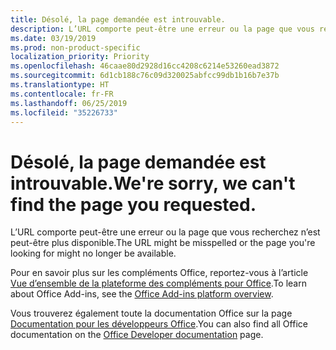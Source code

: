 ```yaml
---
title: Désolé, la page demandée est introuvable.
description: L’URL comporte peut-être une erreur ou la page que vous recherchez n’est peut-être plus disponible.
ms.date: 03/19/2019
ms.prod: non-product-specific
localization_priority: Priority
ms.openlocfilehash: 46caae80d2928d16cc4208c6214e53260ead3872
ms.sourcegitcommit: 6d1cb188c76c09d320025abfcc99db1b16b7e37b
ms.translationtype: HT
ms.contentlocale: fr-FR
ms.lasthandoff: 06/25/2019
ms.locfileid: "35226733"
---
```

# <a name="were-sorry-we-cant-find-the-page-you-requested"></a><span data-ttu-id="74d36-103">Désolé, la page demandée est introuvable.</span><span class="sxs-lookup"><span data-stu-id="74d36-103">We're sorry, we can't find the page you requested.</span></span>

<span data-ttu-id="74d36-104">L’URL comporte peut-être une erreur ou la page que vous recherchez n’est peut-être plus disponible.</span><span class="sxs-lookup"><span data-stu-id="74d36-104">The URL might be misspelled or the page you're looking for might no longer be available.</span></span>  

<span data-ttu-id="74d36-105">Pour en savoir plus sur les compléments Office, reportez-vous à l’article [Vue d’ensemble de la plateforme des compléments pour Office](/office/dev/add-ins/overview/office-add-ins).</span><span class="sxs-lookup"><span data-stu-id="74d36-105">To learn about Office Add-ins, see the [Office Add-ins platform overview](/office/dev/add-ins/overview/office-add-ins).</span></span>

<span data-ttu-id="74d36-106">Vous trouverez également toute la documentation Office sur la page [Documentation pour les développeurs Office](https://developer.microsoft.com/office/docs).</span><span class="sxs-lookup"><span data-stu-id="74d36-106">You can also find all Office documentation on the [Office Developer documentation](https://developer.microsoft.com/office/docs) page.</span></span>
